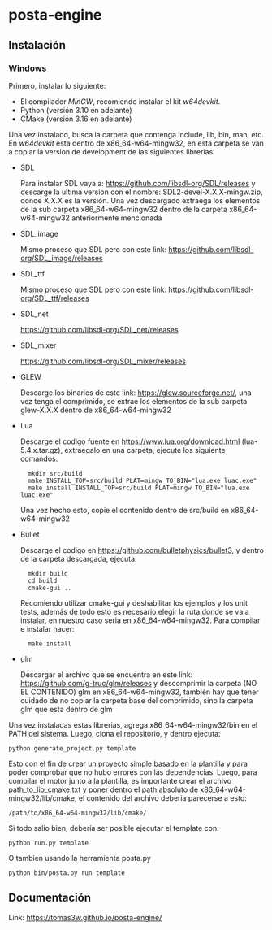 # posta-engine

## Instalación

### Windows

Primero, instalar lo siguiente:
- El compilador *MinGW*, recomiendo instalar el kit *w64devkit*.
- Python (versión 3.10 en adelante)
- CMake (versión 3.16 en adelante)

Una vez instalado, busca la carpeta que contenga include, lib, bin, man, etc. En *w64devkit* esta dentro de x86_64-w64-mingw32, en esta carpeta se van a copiar la version de development de las siguientes librerias:
- SDL

  Para instalar SDL vaya a: https://github.com/libsdl-org/SDL/releases y descarge la ultima version con el nombre: SDL2-devel-X.X.X-mingw.zip, donde X.X.X es la versión.
  Una vez descargado extraega los elementos de la sub carpeta x86_64-w64-mingw32 dentro de la carpeta x86_64-w64-mingw32 anteriormente mencionada
- SDL_image
  
  Mismo proceso que SDL pero con este link: https://github.com/libsdl-org/SDL_image/releases
- SDL_ttf

  Mismo proceso que SDL pero con este link: https://github.com/libsdl-org/SDL_ttf/releases
- SDL_net

  https://github.com/libsdl-org/SDL_net/releases
- SDL_mixer

  https://github.com/libsdl-org/SDL_mixer/releases
- GLEW

  Descarge los binarios de este link: https://glew.sourceforge.net/, una vez tenga el comprimido, se extrae los elementos de la sub carpeta glew-X.X.X dentro de x86_64-w64-mingw32
- Lua

    Descarge el codigo fuente en https://www.lua.org/download.html (lua-5.4.x.tar.gz), extraegalo en una carpeta, ejecute los siguiente comandos:

        mkdir src/build
        make INSTALL_TOP=src/build PLAT=mingw TO_BIN="lua.exe luac.exe"
        make install INSTALL_TOP=src/build PLAT=mingw TO_BIN="lua.exe luac.exe"
    
    Una vez hecho esto, copie el contenido dentro de src/build en x86_64-w64-mingw32
- Bullet

  Descarge el codigo en https://github.com/bulletphysics/bullet3, y dentro de la carpeta descargada, ejecuta:
        
        mkdir build
        cd build
        cmake-gui ..
  Recomiendo utilizar cmake-gui y deshabilitar los ejemplos y los unit tests, además de todo esto es necesario elegir la ruta donde se va a instalar, en nuestro caso seria en x86_64-w64-mingw32.
  Para compilar e instalar hacer:
        
        make install
- glm
 
  Descargar el archivo que se encuentra en este link: https://github.com/g-truc/glm/releases y descomprimir la carpeta (NO EL CONTENIDO) glm en x86_64-w64-mingw32, también hay que tener cuidado de no copiar la carpeta base del comprimido, sino la carpeta glm que esta dentro de glm



Una vez instaladas estas librerias, agrega x86_64-w64-mingw32/bin en el PATH del sistema. Luego, clona el repositorio, y dentro ejecuta:
    
    python generate_project.py template
Esto con el fin de crear un proyecto simple basado en la plantilla y para poder comprobar que no hubo errores con las dependencias.
Luego, para compilar el motor junto a la plantilla, es importante crear el archivo path_to_lib_cmake.txt y poner dentro el path absoluto de x86_64-w64-mingw32/lib/cmake, el contenido del archivo deberia parecerse a esto:
    
    /path/to/x86_64-w64-mingw32/lib/cmake/
Si todo salio bien, debería ser posible ejecutar el template con:
    
    python run.py template
O tambien usando la herramienta posta.py

    python bin/posta.py run template

## Documentación
Link: https://tomas3w.github.io/posta-engine/
